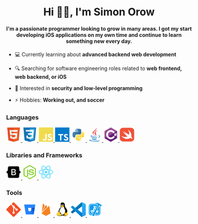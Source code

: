 
<h1 align="center">Hi 👋🏻, I'm Simon Orow</h1>
<h4 align="center">I'm a passionate programmer looking to grow in many areas. I got my start developing iOS applications on my own time and continue to learn something new every day.</h4>

- 💻 Currently learning about **advanced backend web development**

- 🔍 Searching for software engineering roles related to **web frontend, web backend, or iOS**

- 🤔  Interested in  **security and low-level programming**

- ⚡ Hobbies: **Working out, and soccer**
<!--
<p align="left">
<h3 align="left">Connect with me:</h3>
<a href="" target="blank"><img align="center" src="https://raw.githubusercontent.com/devicons/devicon/master/icons/linkedin/linkedin-original.svg" alt="" height="30" width="40" /> </a>
<a href="" target="blank"><img align="center" src="https://raw.githubusercontent.com/devicons/devicon/master/icons/facebook/facebook-original.svg" alt="" height="30" width="40" /> </a>
</p>
-->

<h3 align="left">Languages</h3>
<p align="left">  
    <a href="https://www.w3.org/html/" target="_blank"> 
        <code><img src="https://raw.githubusercontent.com/devicons/devicon/master/icons/html5/html5-original.svg" alt="html5" width="40" height="40"/></code> 
    </a>  
    <a href="https://www.w3schools.com/css/" target="_blank"> 
        <code><img src="https://raw.githubusercontent.com/devicons/devicon/master/icons/css3/css3-original.svg" alt="css3" width="40" height="40"/></code>  
    </a> 
    <a href="https://developer.mozilla.org/en-US/docs/Web/JavaScript" target="_blank"> 
        <code><img src="https://raw.githubusercontent.com/devicons/devicon/master/icons/javascript/javascript-plain.svg" alt="javascript" width="40" height="40"/></code>  
    </a>
    <a href="https://www.typescriptlang.org/" target="_blank"> 
        <code><img src="https://raw.githubusercontent.com/devicons/devicon/master/icons/typescript/typescript-plain.svg" alt="typescript" width="40" height="40"/></code>  
    </a>
    <a href="https://python.org" target="_blank"> 
        <code><img src="https://raw.githubusercontent.com/devicons/devicon/master/icons/python/python-original.svg" alt="python" width="40" height="40"/></code>  
    </a>
    <a href="https://www.java.com/" target="_blank"> 
        <code><img src="https://raw.githubusercontent.com/devicons/devicon/master/icons/java/java-original.svg" alt="java" width="40" height="40"/></code>  
    </a>
    <a href="https://learn.microsoft.com/en-us/dotnet/csharp/" target="_blank"> 
        <code><img src="https://raw.githubusercontent.com/devicons/devicon/master/icons/csharp/csharp-original.svg" alt="c-sharp" width="40" height="40"/></code>  
    </a>
    <a href="https://swift.org" target="_blank"> 
        <code><img src="https://raw.githubusercontent.com/devicons/devicon/master/icons/swift/swift-original.svg" alt="swift" width="40" height="40"/></code>  
    </a>
</p>

<h3 align="left">Libraries and Frameworks</h3>
<p align="left">  
    <a href="https://getbootstrap.com" target="_blank"> 
        <code><img src="https://raw.githubusercontent.com/devicons/devicon/master/icons/bootstrap/bootstrap-plain.svg" alt="bootstrap" width="40" height="40"/></code>  
    </a> 
    <a href="https://nodejs.org" target="_blank"> 
        <code><img src="https://raw.githubusercontent.com/devicons/devicon/master/icons/nodejs/nodejs-original.svg" alt="node.js" width="40" height="40"/></code>  
    </a> 
    <a href="https://reactjs.org/" target="_blank"> 
        <code><img src="https://raw.githubusercontent.com/devicons/devicon/master/icons/react/react-original.svg" alt="react" width="40" height="40"/></code>  
    </a> 
</p>

<h3 align="left">Tools</h3>
<p align="left">  
    <a href="https://git-scm.com/" target="_blank"> 
        <code><img src="https://raw.githubusercontent.com/devicons/devicon/master/icons/git/git-original.svg" alt="git" width="40" height="40"/></code>  
    </a> 
    <a href="https://bitbucket.org" target="_blank"> 
        <code><img src="https://raw.githubusercontent.com/devicons/devicon/master/icons/bitbucket/bitbucket-original.svg" alt="bitbucket" width="40" height="40"/></code>  
    </a> 
    <a href="https://firebase.google.com/" target="_blank"> 
        <code><img src="https://raw.githubusercontent.com/devicons/devicon/master/icons/firebase/firebase-plain.svg" alt="firebase" width="40" height="40"/></code>  
    </a> 
    <a href="https://www.linux.org/" target="_blank"> 
        <code><img src="https://raw.githubusercontent.com/devicons/devicon/master/icons/linux/linux-original.svg" alt="linux" width="40" height="40"/></code>  
    </a>
    <a href="https://code.visualstudio.com" target="_blank"> 
        <code><img src="https://raw.githubusercontent.com/devicons/devicon/master/icons/vscode/vscode-original.svg" alt="visual studio code" width="40" height="40"/></code>  
    </a> 
    <a href="https://developer.apple.com/xcode/" target="_blank"> 
        <code><img src="https://raw.githubusercontent.com/devicons/devicon/master/icons/xcode/xcode-plain.svg" alt="Xcode" width="40" height="40"/></code>  
    </a> 
</p>

